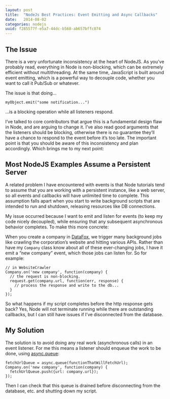 ```yaml
---
layout: post
title:  "NodeJs Best Practices: Event Emitting and Async Callbacks"
date:   2014-08-02
categories: nodejs
uuid: f285577f-e5a7-44dc-b568-ab657bffc074
---
```


## The Issue

There is a very unfortunate inconsistency at the heart of NodeJS.  As you’ve probably read, everything in Node is non-blocking, which can be extremely efficient without multithreading.  At the same time, JavaScript is built around event emitting, which is a powerful way to decouple code, whether you want to call it Pub/Sub or whatever.

The issue is that doing...

    myObject.emit("some notification...")

...is a blocking operation while all listeners respond.

I’ve talked to core contributors that argue this is a fundamental design flaw in Node, and are arguing to change it.  I’ve also read good arguments that the listeners should be blocking, otherwise there is no guarantee they’ll have a chance to respond to the event before it’s too late.  The important point is that you should be aware of this inconsistency and plan accordingly.  Which brings me to my next point:

## Most NodeJS Examples Assume a Persistent Server

A related problem I have encountered with events is that Node tutorials tend to assume that you are working with a persistent instance, like a web server, so all events and callbacks will have unlimited time to complete.  This assumption falls apart when you start to write background scripts that are intended to run and shutdown, releasing resources like DB connections.

My issue occurred because I want to emit and listen for events (to keep my code nicely decoupled), while ensuring that any subsequent asynchronous behavior completes.  To make this more concrete:

When you create a company in [DataFox](http://www.datafox.co), we trigger many background jobs like crawling the corporation’s website and hitting various APIs.  Rather than have my `Company` class know about all of these ever-changing jobs, I have it emit a “new company” event, which those jobs can listen for.  So for example:

    // in WebsiteCrawler
    Company.on('new company', function(company) {
      // the request is non-blocking.
      request.get(company.url, function(err, response) {
        // process the response and write to the db...
      }
    });

So what happens if my script completes before the http response gets back?  Yes, Node will not terminate running while there are outstanding callbacks, but I can still have issues if I’ve disconnected from the database.

## My Solution

The solution is to avoid doing any real work (asynchronous calls) in an event listener.  For me this means a listener should enqueue the work to be done, using [async.queue](https://github.com/caolan/async#queue):

    fetchUrlQueue = async.queue(functionThatWillFetchUrl);
    Company.on('new company', function(company) {
      fetchUrlQueue.push({url: company.url});
    });

Then I can check that this queue is drained before disconnecting from the database, etc. and shutting down my script.

